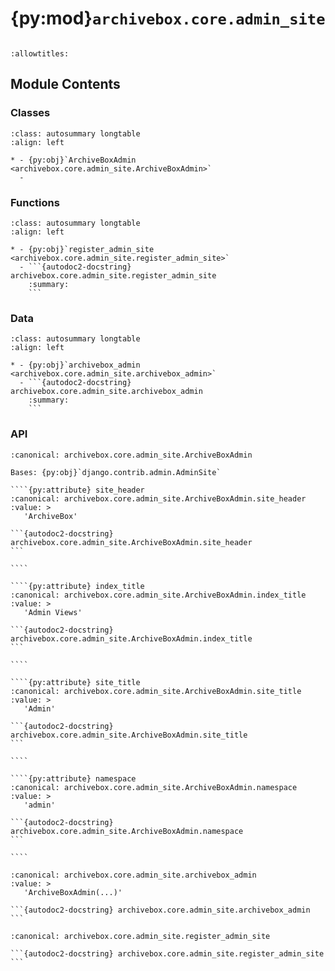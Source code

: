# {py:mod}`archivebox.core.admin_site`

```{py:module} archivebox.core.admin_site
```

```{autodoc2-docstring} archivebox.core.admin_site
:allowtitles:
```

## Module Contents

### Classes

````{list-table}
:class: autosummary longtable
:align: left

* - {py:obj}`ArchiveBoxAdmin <archivebox.core.admin_site.ArchiveBoxAdmin>`
  -
````

### Functions

````{list-table}
:class: autosummary longtable
:align: left

* - {py:obj}`register_admin_site <archivebox.core.admin_site.register_admin_site>`
  - ```{autodoc2-docstring} archivebox.core.admin_site.register_admin_site
    :summary:
    ```
````

### Data

````{list-table}
:class: autosummary longtable
:align: left

* - {py:obj}`archivebox_admin <archivebox.core.admin_site.archivebox_admin>`
  - ```{autodoc2-docstring} archivebox.core.admin_site.archivebox_admin
    :summary:
    ```
````

### API

`````{py:class} ArchiveBoxAdmin(name='admin')
:canonical: archivebox.core.admin_site.ArchiveBoxAdmin

Bases: {py:obj}`django.contrib.admin.AdminSite`

````{py:attribute} site_header
:canonical: archivebox.core.admin_site.ArchiveBoxAdmin.site_header
:value: >
   'ArchiveBox'

```{autodoc2-docstring} archivebox.core.admin_site.ArchiveBoxAdmin.site_header
```

````

````{py:attribute} index_title
:canonical: archivebox.core.admin_site.ArchiveBoxAdmin.index_title
:value: >
   'Admin Views'

```{autodoc2-docstring} archivebox.core.admin_site.ArchiveBoxAdmin.index_title
```

````

````{py:attribute} site_title
:canonical: archivebox.core.admin_site.ArchiveBoxAdmin.site_title
:value: >
   'Admin'

```{autodoc2-docstring} archivebox.core.admin_site.ArchiveBoxAdmin.site_title
```

````

````{py:attribute} namespace
:canonical: archivebox.core.admin_site.ArchiveBoxAdmin.namespace
:value: >
   'admin'

```{autodoc2-docstring} archivebox.core.admin_site.ArchiveBoxAdmin.namespace
```

````

`````

````{py:data} archivebox_admin
:canonical: archivebox.core.admin_site.archivebox_admin
:value: >
   'ArchiveBoxAdmin(...)'

```{autodoc2-docstring} archivebox.core.admin_site.archivebox_admin
```

````

````{py:function} register_admin_site()
:canonical: archivebox.core.admin_site.register_admin_site

```{autodoc2-docstring} archivebox.core.admin_site.register_admin_site
```
````
